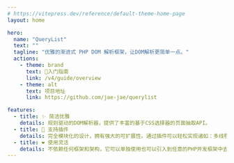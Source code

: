 ```yaml
---
# https://vitepress.dev/reference/default-theme-home-page
layout: home

hero:
  name: "QueryList"
  text: ""
  tagline: "优雅的渐进式 PHP DOM 解析框架，让DOM解析更简单一点。"
  actions:
    - theme: brand
      text: 🚀入门指南
      link: /v4/guide/overview
    - theme: alt
      text: 项目地址
      link: https://github.com/jae-jae/querylist

features:
  - title: ✨ 简洁优雅
    details: 规则驱动的DOM解析器，提供了丰富的基于CSS选择器的页面抽取API。
  - title: 🎉 支持插件
    details: 完全模块化的设计，拥有强大的可扩展性。通过插件可以轻松实现诸如：多线程DOM解析、图片本地化、模拟浏览器行为等强大功能！
  - title: ❤️ 使用灵活
    details: 不依赖任何框架和架构，它可以单独使用也可以引入到任意的PHP开发框架中去使用。
---
```


